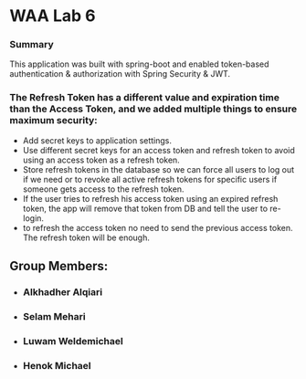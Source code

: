 # WAA Lab 6

### Summary

This application was built with spring-boot and enabled token-based authentication & authorization with Spring Security & JWT.

### The Refresh Token has a different value and expiration time than the Access Token, and we added multiple things to ensure maximum security:

* Add secret keys to application settings.
* Use different secret keys for an access token and refresh token to avoid using an access token as a refresh token.
* Store refresh tokens in the database so we can force all users to log out if we need or to revoke all active refresh tokens for specific users if someone gets access to the refresh token.
* If the user tries to refresh his access token using an expired refresh token, the app will remove that token from DB and tell the user to re-login.
* to refresh the access token no need to send the previous access token. The refresh token will be enough.

## Group Members:
- ### Alkhadher Alqiari
- ### Selam Mehari
- ### Luwam Weldemichael
- ### Henok Michael


